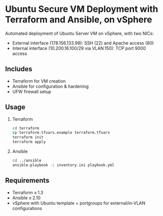 # Ubuntu Secure VM Deployment with Terraform and Ansible, on vSphere

Automated deployment of Ubuntu Server VM on vSphere, with two NICs:
- External interface (178.156.133.99): SSH (22) and Apache access (80)
- Internal interface (10.200.16.100/29 via VLAN 150): TCP port 9000 access

## Includes
- Terraform for VM creation
- Ansible for configuration & hardening
- UFW firewall setup

## Usage

1. Terraform
   ```bash
   cd terraform
   cp terraform.tfvars.example terraform.tfvars
   terraform init
   terraform apply
   ```
2. Ansible
   ```bash
   cd ../ansible
   ansible-playbook -i inventory.ini playbook.yml
   ```

## Requirements
- Terraform ≥ 1.3
- Ansible ≥ 2.10
- vSphere with Ubuntu template + portgroups for external/in‑VLAN configurations
